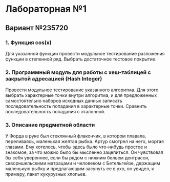 # Лабораторная №1

## Вариант №235720

### 1. Функция cos(x)

Для указанной функции провести модульное тестирование разложения функции в степенной ряд. Выбрать достаточное тестовое покрытие.

### 2. Программный модуль для работы с хеш-таблицей с закрытой адресацией (Hash Integer)

Провести модульное тестирование указанного алгоритма. Для этого выбрать характерные точки внутри алгоритма, и для предложенных самостоятельно наборов исходных данных записать последовательность попадания в характерные точки. Сравнить последовательность попадания с эталонной.

### 3. Описание предметной области

У Форда в руке был стеклянный флакончик, в котором плавала, переливаясь, маленькая желтая рыбка. Артур смотрел на него, моргая глазами. Ему хотелось, чтобы здесь было что-нибудь простое и знакомое, за что можно было бы мысленно зацепиться. Он чувствовал бы себя увереннее, если бы рядом с нижним бельем дентрасси, скворншельскими матрацами и человеком с Бетельгейзе, держащим маленькую рыбку и предлагающим засунуть ее в ухо, он увидел, к примеру, пакет кукурузных хлопьев.
